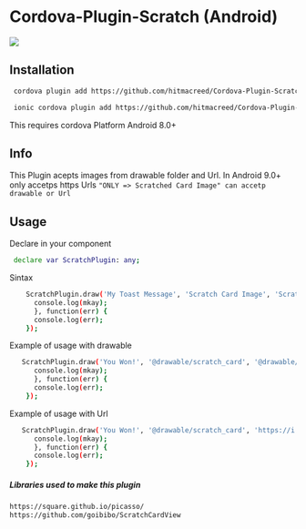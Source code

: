 # Cordova-Plugin-Scratch (Android)
![](plugin.gif)


## Installation

```sh
 cordova plugin add https://github.com/hitmacreed/Cordova-Plugin-Scratch.git 
```

```sh
 ionic cordova plugin add https://github.com/hitmacreed/Cordova-Plugin-Scratch.git
```

This requires cordova Platform Android 8.0+

## Info

This Plugin acepts images from drawable folder and Url.
In Android 9.0+ only accetps https Urls
`"ONLY => Scratched Card Image" can accetp drawable or Url`
 
## Usage

 Declare in your component
```sh
 declare var ScratchPlugin: any;
```
 Sintax
```sh
    ScratchPlugin.draw('My Toast Message', 'Scratch Card Image', 'Scratched Card Image', 'My Title Card', 'My Title Color Hex', 'My Background', function(mkay) {
      console.log(mkay);
      }, function(err) {
      console.log(err);
    });
```

 Example of usage with drawable
```sh
   ScratchPlugin.draw('You Won!', '@drawable/scratch_card', '@drawable/winner', 'Scratch to Win', '#ffffe6', '@drawable/background', function(mkay) {
      console.log(mkay);
      }, function(err) {
      console.log(err);
    });
```

 Example of usage with Url
```sh
   ScratchPlugin.draw('You Won!', '@drawable/scratch_card', 'https://i.imgur.com/DvpvklR.png', 'Scratch to Win', '#ffffe6', '@drawable/background', function(mkay) {
      console.log(mkay);
      }, function(err) {
      console.log(err);
    });
```

##### Libraries used to make this plugin

```sh
https://square.github.io/picasso/
https://github.com/goibibo/ScratchCardView
```
